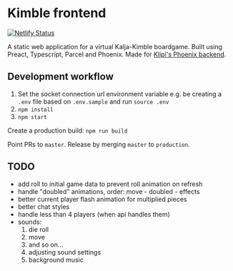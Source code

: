 # KimbIe frontend

[![Netlify Status](https://api.netlify.com/api/v1/badges/ee12766a-ab4d-4610-985b-1acdb8d9edb5/deploy-status)](https://app.netlify.com/sites/loving-ardinghelli-fa9c33/deploys)

A static web application for a virtual Kalja-Kimble boardgame. Built using Preact, Typescript, Parcel and Phoenix. Made for [Klipi's Phoenix backend](https://github.com/klipi/web_kimble).

## Development workflow

1. Set the socket connection url environment variable e.g. be creating a `.env` file based on `.env.sample` and run `source .env`
1. `npm install`
1. `npm start`

Create a production build: `npm run build`

Point PRs to `master`. Release by merging `master` to `production`.

## TODO

- add roll to initial game data to prevent roll animation on refresh
- handle "doubled" animations, order: move - doubled - effects
- better current player flash animation for multiplied pieces
- better chat styles
- handle less than 4 players (when api handles them)
- sounds:
  1. die roll
  1. move
  1. and so on...
  1. adjusting sound settings
  1. background music

